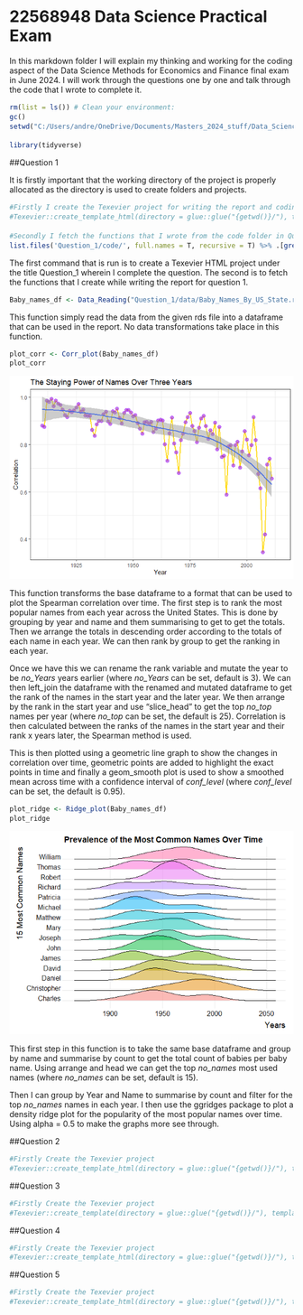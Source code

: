 # 22568948 Data Science Practical Exam

In this markdown folder I will explain my thinking and working for the
coding aspect of the Data Science Methods for Economics and Finance
final exam in June 2024. I will work through the questions one by one
and talk through the code that I wrote to complete it.

``` r
rm(list = ls()) # Clean your environment:
gc()
setwd("C:/Users/andre/OneDrive/Documents/Masters_2024_stuff/Data_Science/Data_Science_Exam/22568948")

library(tidyverse)
```

##Question 1

It is firstly important that the working directory of the project is
properly allocated as the directory is used to create folders and
projects.

``` r
#Firstly I create the Texevier project for writing the report and coding in Question 1
#Texevier::create_template_html(directory = glue::glue("{getwd()}/"), template_name = "Question_1")

#Secondly I fetch the functions that I wrote from the code folder in Question 1
list.files('Question_1/code/', full.names = T, recursive = T) %>% .[grepl('.R', .)] %>% as.list() %>% walk(~source(.))
```

The first command that is run is to create a Texevier HTML project under
the title Question_1 wherein I complete the question. The second is to
fetch the functions that I create while writing the report for question
1.

``` r
Baby_names_df <- Data_Reading("Question_1/data/Baby_Names_By_US_State.rds")
```

This function simply read the data from the given rds file into a
dataframe that can be used in the report. No data transformations take
place in this function.

``` r
plot_corr <- Corr_plot(Baby_names_df)
plot_corr
```

![](README_files/figure-markdown_github/unnamed-chunk-4-1.png)

This function transforms the base dataframe to a format that can be used
to plot the Spearman correlation over time. The first step is to rank
the most popular names from each year across the United States. This is
done by grouping by year and name and them summarising to get to get the
totals. Then we arrange the totals in descending order according to the
totals of each name in each year. We can then rank by group to get the
ranking in each year.

Once we have this we can rename the rank variable and mutate the year to
be *no_Years* years earlier (where *no_Years* can be set, default is 3).
We can then left_join the dataframe with the renamed and mutated
dataframe to get the rank of the names in the start year and the later
year. We then arrange by the rank in the start year and use “slice_head”
to get the top *no_top* names per year (where *no_top* can be set, the
default is 25). Correlation is then calculated between the ranks of the
names in the start year and their rank x years later, the Spearman
method is used.

This is then plotted using a geometric line graph to show the changes in
correlation over time, geometric points are added to highlight the exact
points in time and finally a geom_smooth plot is used to show a smoothed
mean across time with a confidence interval of *conf_level* (where
*conf_level* can be set, the default is 0.95).

``` r
plot_ridge <- Ridge_plot(Baby_names_df)
plot_ridge
```

![](README_files/figure-markdown_github/unnamed-chunk-5-1.png)

This first step in this function is to take the same base dataframe and
group by name and summarise by count to get the total count of babies
per baby name. Using arrange and head we can get the top *no_names* most
used names (where *no_names* can be set, default is 15).

Then I can group by Year and Name to summarise by count and filter for
the top *no_names* names in each year. I then use the ggridges package
to plot a density ridge plot for the popularity of the most popular
names over time. Using alpha = 0.5 to make the graphs more see through.

##Question 2

``` r
#Firstly Create the Texevier project
#Texevier::create_template_html(directory = glue::glue("{getwd()}/"), template_name = "Question_2")
```

##Question 3

``` r
#Firstly Create the Texevier project
#Texevier::create_template(directory = glue::glue("{getwd()}/"), template_name = "Question_3_1")
```

##Question 4

``` r
#Firstly Create the Texevier project
#Texevier::create_template_html(directory = glue::glue("{getwd()}/"), template_name = "Question_4")
```

##Question 5

``` r
#Firstly Create the Texevier project
#Texevier::create_template_html(directory = glue::glue("{getwd()}/"), template_name = "Question_5")
```
